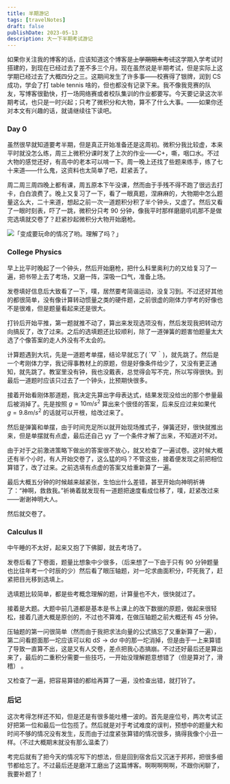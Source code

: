 ```yaml
---
title: 半期游记
tags: [travelNotes]
draft: false
publishDate: 2023-05-13
description: 大一下半期考试游记
---
```


如果你关注我的博客的话，应该知道这个博客是~~上学期期末考试~~这学期入学考试时搭建的，到现在已经过去了差不多三个月。现在虽然说是半期考试，但是实际上这学期已经过去了大概四分之三。这期间发生了许多事——校赛得了银牌，润到 CS 成功，学会了打 table tennis 啥的，但也都没有记录下来。我不像我竞赛的队友，写博客很勤快，打一场网络赛或者校队集训的作业都要写。今天要记录这次半期考试，也只是一时兴起；只考了微积分和大物，算不了什么大事。——如果你还对本文有兴趣的话，就请继续往下读吧。

### Day 0

虽然很早就知道要考半期，但是真正开始准备还是这周初。微积分我比较虚，本来平时就没怎么练，周三上微积分课时发了上次的作业——C+，嘶，咽口水。不过大物的感觉还好，有高中的老本可以啃一下。周一晚上还找了些题来练手，练了七十来道——什么鬼，这资料也太简单了吧，赶紧丢了。

周二周三周四晚上都有课，周五原本下午没课，然而由于手残不得不跑了很远去打卡，白白浪费了。晚上又复习了一下，看了一眼真题，涅麻麻的，大物期中怎么题量这么大，二十来道，想起之前一次一道题积分积了半个钟头，又虚了。然后又看了一眼时刻表，吓了一跳，微积分只考 90 分钟，像我平时那样磨磨叽叽那不是做完选填就交卷了？赶紧抄起微积分大物开始磨枪。

![「变成要玩命的情况了哟。理解了吗？」](/imgs/playlife.jpg)

### College Physics

早上比平时晚起了一个钟头，然后开始磨枪，把什么科里奥利力的又给复习了一遍，把书带上去了考场，又磨一阵，深吸一口气，准备上场。

发卷填好信息后大致看了一下，噗，居然要考简谐运动，没复习到。不过还好其他的都很简单，没有像计算转动惯量之类的硬件题，之前很虚的刚体力学考的好像也不是很难，但是题量看起来还是很大。

打铃后开始平推，第一题就推不动了，算出来发现选项没有，然后发现我把转动方向搞反了，改了过来。之后的选填题还比较顺利，除了一道弹簧的题害怕题量太大选了个像答案的走人外没有不太会的。

计算题遇到大坑，先是一道题考单摆，结论早就忘了( ´▽｀)，就先跳了。然后是一个考刚体力学，我记得事教材上的原题，但是好像条件给少了，又没有更正通知，就先跳了。教室里没有钟，我也没戴表，总觉得会写不完，所以写得很快。到最后一道题时应该只过去了一个钟头，比预期快很多。

接着开始看刚体那道题，我决定先算出字母表达式，结果发现没给出的那个参量最后被消掉了。先是按照 $g=10m/s^2$ 算出来个很怪的答案，后来反应过来如果代 $g=9.8m/s^2$ 的话就可以开根，给改过来了。

然后是弹簧和单摆，由于时间充足所以就开始现场推式子，弹簧还好，很快就推出来，但是单摆就有点虚，最后还自己 yy 了一个条件才解了出来，不知道对不对。

由于对于之前激进策略下做出的答案很不放心，就又检查了一遍试卷。这时候大概还有半个小时，有人开始交卷了，这么猛的吗？不管这些，接着便发现之前把相位算错了，改了过来。之前选填有点虚的答案又给重新算了一遍。

最后大概五分钟的时候越来越紧张，生怕出什么差错，甚至开始向神明祈祷了：“神啊，救救我。”祈祷着就发现有一道题把速度看成位移了，噗，赶紧改过来——谢谢神明大人。

然后就交卷了。

### Calculus II

中午睡的不太好，起来又抱了下佛脚，就去考场了。

发卷后看了下卷面，题量比想象中少很多，（后来想了一下由于只有 90 分钟题量也比往年考一个时辰的少）然后看了眼压轴题，对一坨求曲面积分，吓死我了，赶紧把目光移到选填上。

选填题比较简单，都是些考概念理解的题，计算量也不大，很快就过了。

接着是大题。大题中前几道都是基本是书上课上的改下数据的原题，做起来很轻松，接着几道大概是原创的，不过也不算难，在做压轴题之前大概还有 45 分钟。

压轴题的第一问很简单（然而由于我把求法向量的公式搞忘了又重新算了一遍），第二问看题面那一坨应该可以和 $\text{d}S \rightarrow \text{d}\sigma$ 中的那一坨消掉，但是由于一上来算错了导致一直算不出，这是又有人交卷，差点把我心态搞崩。不过还好最后还是算出来了，最后的二重积分需要一些技巧，一开始没理解题意想错了（但是算对了，滑稽） 。

又检查了一遍，把容易算错的都给再算了一遍，没检查出错，就打铃了。

### 后记

这次考得怎样还不知，但是还是有很多能吐槽一波的。首先是座位号，两次考试正好把第一位和最后一位包揽了。然后就是对于考试难度的误判，预想中的题量大和时间不够的情况没有发生，反而由于过度紧张算错的情况很多，搞得我像个小丑一样。（不过大概期末就没有那么温柔了）

考完后就有了把今天的情况写下的想法，但是回到宿舍后又沉迷于邦邦，把很多细节都给忘了。不过最后还是磨洋工磨出了这篇博客。啊啊啊啊啊，不跟你闲聊了，我要补题了！
